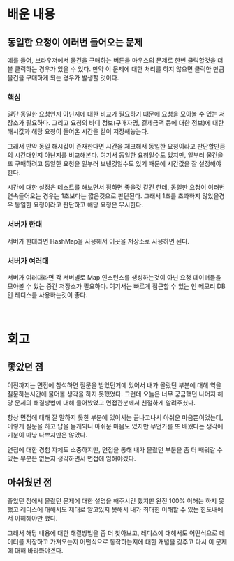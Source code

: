 # 배운 내용

## 동일한 요청이 여러번 들어오는 문제

예를 들어, 브라우저에서 물건을 구매하는 버튼을 마우스의 문제로 한번 클릭할것을 더블 클릭하는 경우가 있을 수 있다. 만약 이 문제에 대한 처리를 하지 않으면 클릭한 만큼 물건을 구매하게 되는 경우가 발생할 것이다.

### 핵심

일단 동일한 요청인지 아닌지에 대한 비교가 필요하기 떄문에 요청을 모아볼 수 있는 저장소가 필요하다. 그리고 요청의 바디 정보(구매자명, 결제금액 등에 대한 정보)에 대한 해시값과 해당 요청이 들어온 시간을 같이 저장해놓는다.

그래서 만약 동일 해시값이 존재한다면 시간을 체크해서 동일한 요청이라고 판단할만큼의 시간대인지 아닌지를 비교해본다. 여기서 동일한 요청일수도 있지만, 일부러 물건을 또 구매하려고 동일한 요청을 일부러 보낸것일수도 있기 때문에 시간값을 잘 설정해야 한다.

시간에 대한 설정은 테스트를 해보면서 정하면 좋을것 같긴 한데, 동일한 요청이 여러번 연속들어오는 경우는 1초보다는 짧은것으로 판단된다. 그래서 1초를 초과하지 않았을경우 동일한 요청이라고 판단하고 해당 요청은 무시한다.

### 서버가 한대

서버가 한대라면 HashMap을 사용해서 이곳을 저장소로 사용하면 된다.

### 서버가 여러대

서버가 여러대라면 각 서버별로 Map 인스턴스를 생성하는것이 아닌 요청 데이터들을 모아볼 수 있는 중간 저장소가 필요하다.
여기서는 빠르게 접근할 수 있는 인 메모리 DB인 레디스를 사용하는것이 좋다.

<br/>

# 회고

## 좋았던 점

이전까지는 면접에 참석하면 질문을 받았던거에 있어서 내가 몰랐던 부분에 대해 역을 질문하는시간에 물어볼 생각을 하지 못했었다. 그런데 오늘은 너무 궁금했던 나머지 해당 문제의 해결방법에 대해 물어봤었고 면접관분께서 친절하게 알려주셨다.

항상 면접에 대해 잘 말하지 못한 부분에 있어서는 끝나고나서 아쉬운 마음뿐이었는데, 이렇게 질문을 하고 답을 듣게되니 아쉬운 마음도 있지만 무언가를 또 배웠다는 생각에 기분이 마냥 나쁘지만은 않았다.

면접에 대한 경험 자체도 소중하지만, 면접을 통해 내가 몰랐던 부분을 좀 더 배워갈 수 있는 부분은 없는지 생각하면서 면접에 임해야겠다.

## 아쉬웠던 점

좋았던 점에서 몰랐던 문제에 대한 설명을 해주시긴 했지만 완전 100% 이해는 하지 못했고 레디스에 대해서도 제대로 알고있지 못해서 내가 최대한 이해할 수 있는 한도내에서 이해해야만 했다.

그래서 해당 내용에 대한 해결방법을 좀 더 찾아보고, 레디스에 대해서도 어떤식으로 데이터를 저장하고 가져오는지 어떤식으로 동작하는지에 대한 개념을 갖추고 다시 이 문제에 대해 바라봐야겠다.